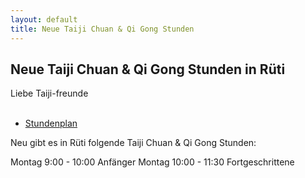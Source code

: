 ```yaml
---
layout: default
title: Neue Taiji Chuan & Qi Gong Stunden
---
```

## Neue Taiji Chuan & Qi Gong Stunden in Rüti

Liebe Taiji-freunde<br>
<br>
<ul class="small-block-grid-1 medium-block-grid-2 large-block-grid-3">
<li><a target="_blank" href="http://www.wu-shu.ch/images/stundenplan_22.pdf" class="button-contact-info">Stundenplan</a></li>
</ul>
Neu gibt es in Rüti folgende Taiji Chuan & Qi Gong Stunden:

Montag  9:00 - 10:00 Anfänger
Montag 10:00 - 11:30 Fortgeschrittene

